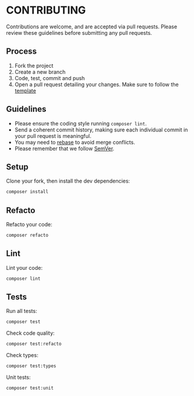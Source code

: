 # CONTRIBUTING

Contributions are welcome, and are accepted via pull requests.
Please review these guidelines before submitting any pull requests.

## Process

1. Fork the project
1. Create a new branch
1. Code, test, commit and push
1. Open a pull request detailing your changes. Make sure to follow the [template](.github/PULL_REQUEST_TEMPLATE.md)

## Guidelines

* Please ensure the coding style running `composer lint`.
* Send a coherent commit history, making sure each individual commit in your pull request is meaningful.
* You may need to [rebase](https://git-scm.com/book/en/v2/Git-Branching-Rebasing) to avoid merge conflicts.
* Please remember that we follow [SemVer](http://semver.org/).

## Setup

Clone your fork, then install the dev dependencies:
```bash
composer install
```

## Refacto

Refacto your code:
```bash
composer refacto
```

## Lint

Lint your code:
```bash
composer lint
```

## Tests

Run all tests:
```bash
composer test
```

Check code quality:
```bash
composer test:refacto
```

Check types:
```bash
composer test:types
```

Unit tests:
```bash
composer test:unit
```
